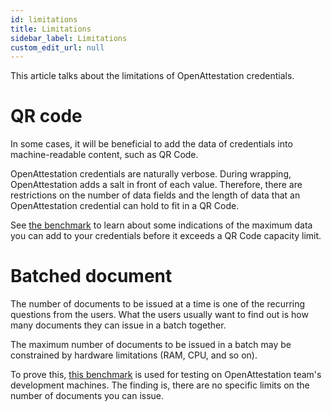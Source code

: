 ```yaml
---
id: limitations
title: Limitations
sidebar_label: Limitations
custom_edit_url: null
---
```


This article talks about the limitations of OpenAttestation credentials.

# QR code

In some cases, it will be beneficial to add the data of credentials into machine-readable content, such as QR Code.

OpenAttestation credentials are naturally verbose. During wrapping, OpenAttestation adds a salt in front of each value. Therefore, there are restrictions on the number of data fields and the length of data that an OpenAttestation credential can hold to fit in a QR Code.

See [the benchmark](https://github.com/Open-Attestation/open-attestation/tree/master/benchmarks/qr-code) to learn about some indications of the maximum data you can add to your credentials before it exceeds a QR Code capacity limit.

# Batched document

The number of documents to be issued at a time is one of the recurring questions from the users. What the users usually want to find out is how many documents they can issue in a batch together.

The maximum number of documents to be issued in a batch may be constrained by hardware limitations (RAM, CPU, and so on).

To prove this, [this benchmark](https://github.com/Open-Attestation/open-attestation-cli/tree/master/performance-tests) is used for testing on OpenAttestation team's development machines. The finding is, there are no specific limits on the number of documents you can issue.

